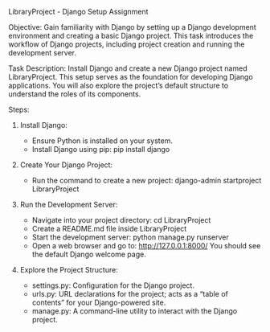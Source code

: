 LibraryProject - Django Setup Assignment

Objective:
Gain familiarity with Django by setting up a Django development environment and creating a basic Django project.
This task introduces the workflow of Django projects, including project creation and running the development server.

Task Description:
Install Django and create a new Django project named LibraryProject.
This setup serves as the foundation for developing Django applications.
You will also explore the project’s default structure to understand the roles of its components.

Steps:

1. Install Django:
   - Ensure Python is installed on your system.
   - Install Django using pip:
     pip install django

2. Create Your Django Project:
   - Run the command to create a new project:
     django-admin startproject LibraryProject

3. Run the Development Server:
   - Navigate into your project directory:
     cd LibraryProject
   - Create a README.md file inside LibraryProject
   - Start the development server:
     python manage.py runserver
   - Open a web browser and go to:
     http://127.0.0.1:8000/
     You should see the default Django welcome page.

4. Explore the Project Structure:
   - settings.py: Configuration for the Django project.
   - urls.py: URL declarations for the project; acts as a “table of contents” for your Django-powered site.
   - manage.py: A command-line utility to interact with the Django project.
